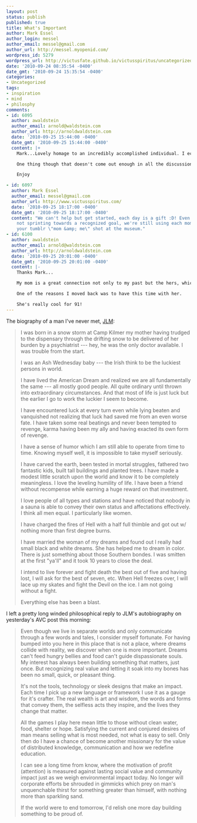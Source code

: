```yaml
---
layout: post
status: publish
published: true
title: What's Important
author: Mark Essel
author_login: messel
author_email: messel@gmail.com
author_url: http://messel.myopenid.com/
wordpress_id: 5279
wordpress_url: http://victusfate.github.io/victusspiritus/uncategorized/2010/09/24/whats-important/
date: '2010-09-24 08:35:54 -0400'
date_gmt: '2010-09-24 15:35:54 -0400'
categories:
- Uncategorized
tags:
- inspiration
- mind
- philosphy
comments:
- id: 6095
  author: awaldstein
  author_email: arnold@waldstein.com
  author_url: http://arnoldwaldstein.com
  date: '2010-09-25 15:44:00 -0400'
  date_gmt: '2010-09-25 15:44:00 -0400'
  content: |+
    Mark...Lovely homage to an incredibly accomplished individual. I echo my respect.

    One thing though that doesn't come out enough in all the discussions of start-ups and that I tell myself daily, that the most important thing is just to get started. The rest will follow.

    Enjoy

- id: 6097
  author: Mark Essel
  author_email: messel@gmail.com
  author_url: http://www.victusspiritus.com/
  date: '2010-09-25 18:17:00 -0400'
  date_gmt: '2010-09-25 18:17:00 -0400'
  content: "We can't help but get started, each day is a gift :D! Even when apparently
    not sprinting towards a recognized goal, we're still using each moment.  \n\nEnjoyed
    your tumblr \"mom &amp; me\" shot at the museum."
- id: 6100
  author: awaldstein
  author_email: arnold@waldstein.com
  author_url: http://arnoldwaldstein.com
  date: '2010-09-25 20:01:00 -0400'
  date_gmt: '2010-09-25 20:01:00 -0400'
  content: |-
    Thanks Mark...

    My mom is a great connection not only to my past but the hers, which is the early 20th century NY immigrant life.

    One of the reasons I moved back was to have this time with her.

    She's really cool for 91!
---
```

<p>The biography of a man I've never met, <a href="http://disq.us/n4vt2">JLM</a>:</p>
<blockquote><p>
I was born in a snow storm at Camp Kilmer my mother having trudged to the dispensary through the drifting snow to be delivered of her burden by a psychiatrist --- hey, he was the only doctor available.  I was trouble from the start.</p>
<p>I was an Ash Wednesday baby --- the Irish think to be the luckiest persons in world.</p>
<p>I have lived the American Dream and realized we are all fundamentally the same --- all mostly good people.  All quite ordinary until thrown into extraordinary circumstances.  And that most of life is just luck but the earlier I go to work the luckier I seem to become.</p>
<p>I have encountered luck at every turn even while lying beaten and vanquished not realizing that luck had saved me from an even worse fate.  I have taken some real beatings and never been tempted to revenge, karma having been my ally and having exacted its own form of revenge.</p>
<p>I have a sense of humor which I am still able to operate from time to time.  Knowing myself well, it is impossible to take myself seriously.</p>
<p>I have carved the earth, been tested in mortal struggles, fathered two fantastic kids, built tall buildings and planted trees.  I have made a modest little scratch upon the world and know it to be completely meaningless.  I love the leveling humility of life.  I have been a friend without recompense while earning a huge reward on that investment.</p>
<p>I love people of all types and stations and have noticed that nobody in a sauna is able to convey their own status and affectations effectively.  I think all men equal.  I particularly like women.</p>
<p>I have charged the fires of Hell with a half full thimble and got out w/ nothing more than first degree burns.</p>
<p>I have married the woman of my dreams and found out I really had small black and white dreams.  She has helped me to dream in color.  There is just something about those Southern bondes.  I was smitten at the first "ya'll" and it took 10 years to close the deal. </p>
<p>I intend to live forever and fight death the best out of five and having lost, I will ask for the best of seven, etc.  When Hell freezes over, I will lace up my skates and fight the Devil on the ice.  I am not going without a fight.</p>
<p>Everything else has been a blast.
</p></blockquote>
<p>I left a pretty long winded philosophical reply to JLM's autobiography on yesterday's AVC post this morning:</p>
<blockquote><p>
Even though we live in separate worlds and only communicate through a few words and tales, I consider myself fortunate.  For having bumped into you here in this place that is not a place, where dreams collide with reality, we discover when one is more important. Dreams can't feed hungry bellies and food can't guide dispassionate souls. My interest has always been building something that matters, just once. But recognizing real value and letting it soak into my bones has been no small, quick, or pleasant thing.</p>
<p>It's not the tools, technology or sleek designs that make an impact. Each time I pick up a new language or framework I use it as a gauge for it's crafter. The real wealth is art and wisdom, the words and forms that convey them, the selfless acts they inspire, and the lives they change that matter. </p>
<p>All the games I play here mean little to those without clean water, food, shelter or hope. Satisfying the current and conjured desires of man means selling what is most needed, not what is easy to sell. Only then do I have a chance of become another missionary for the value of distributed knowledge, communication and how we redefine education. </p>
<p>I can see a long time from know, where the motivation of profit (attention) is measured against lasting social value and community impact just as we weigh environmental impact today. No longer will corporate efforts be shrouded in gimmicks which prey on man's unquenchable thirst for something greater than himself, with nothing more than sparkling sand.</p>
<p>If the world were to end tomorrow, I'd relish one more day building something to be proud of.
</p></blockquote>
